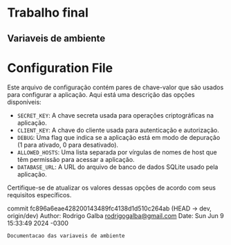 # Trabalho final

## Variaveis de ambiente

# Configuration File

Este arquivo de configuração contém pares de chave-valor que são usados para configurar a aplicação. Aqui está uma descrição das opções disponíveis:

- `SECRET_KEY`: A chave secreta usada para operações criptográficas na aplicação.
- `CLIENT_KEY`: A chave do cliente usada para autenticação e autorização.
- `DEBUG`: Uma flag que indica se a aplicação está em modo de depuração (1 para ativado, 0 para desativado).
- `ALLOWED_HOSTS`: Uma lista separada por vírgulas de nomes de host que têm permissão para acessar a aplicação.
- `DATABASE_URL`: A URL do arquivo de banco de dados SQLite usado pela aplicação.

Certifique-se de atualizar os valores dessas opções de acordo com seus requisitos específicos.

commit fc896a6eae428200143489fc4138d1d510c264ab (HEAD -> dev, origin/dev)
Author: Rodrigo Galba <rodrigogalba@gmail.com>
Date:   Sun Jun 9 15:33:49 2024 -0300

    Documentacao das variaveis de ambiente
